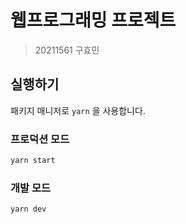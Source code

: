# 웹프로그래밍 프로젝트
> 20211561 구효민

## 실행하기
패키지 매니저로 `yarn` 을 사용합니다.

### 프로덕션 모드
```bash
yarn start
```

### 개발 모드
```bash
yarn dev
```

